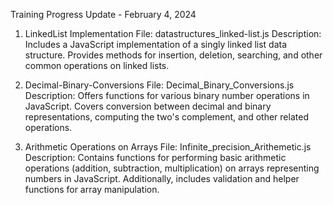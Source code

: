 Training Progress Update - February 4, 2024

1. LinkedList Implementation
File: datastructures_linked-list.js
Description: Includes a JavaScript implementation of a singly linked list data structure. Provides methods for insertion, deletion, searching, and other common operations on linked lists.

2. Decimal-Binary-Conversions
File: Decimal_Binary_Conversions.js
Description: Offers functions for various binary number operations in JavaScript. Covers conversion between decimal and binary representations, computing the two's complement, and other related operations.

3. Arithmetic Operations on Arrays
File: Infinite_precision_Arithemetic.js
Description: Contains functions for performing basic arithmetic operations (addition, subtraction, multiplication) on arrays representing numbers in JavaScript.
Additionally, includes validation and helper functions for array manipulation.
